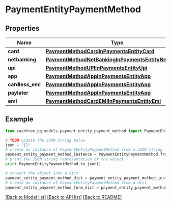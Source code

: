 # PaymentEntityPaymentMethod


## Properties
Name | Type | Description | Notes
------------ | ------------- | ------------- | -------------
**card** | [**PaymentMethodCardInPaymentsEntityCard**](PaymentMethodCardInPaymentsEntityCard.md) |  | [optional] 
**netbanking** | [**PaymentMethodNetBankingInPaymentsEntityNetbanking**](PaymentMethodNetBankingInPaymentsEntityNetbanking.md) |  | [optional] 
**upi** | [**PaymentMethodUPIInPaymentsEntityUpi**](PaymentMethodUPIInPaymentsEntityUpi.md) |  | [optional] 
**app** | [**PaymentMethodAppInPaymentsEntityApp**](PaymentMethodAppInPaymentsEntityApp.md) |  | [optional] 
**cardless_emi** | [**PaymentMethodAppInPaymentsEntityApp**](PaymentMethodAppInPaymentsEntityApp.md) |  | [optional] 
**paylater** | [**PaymentMethodAppInPaymentsEntityApp**](PaymentMethodAppInPaymentsEntityApp.md) |  | [optional] 
**emi** | [**PaymentMethodCardEMIInPaymentsEntityEmi**](PaymentMethodCardEMIInPaymentsEntityEmi.md) |  | [optional] 

## Example

```python
from cashfree_pg.models.payment_entity_payment_method import PaymentEntityPaymentMethod

# TODO update the JSON string below
json = "{}"
# create an instance of PaymentEntityPaymentMethod from a JSON string
payment_entity_payment_method_instance = PaymentEntityPaymentMethod.from_json(json)
# print the JSON string representation of the object
print PaymentEntityPaymentMethod.to_json()

# convert the object into a dict
payment_entity_payment_method_dict = payment_entity_payment_method_instance.to_dict()
# create an instance of PaymentEntityPaymentMethod from a dict
payment_entity_payment_method_form_dict = payment_entity_payment_method.from_dict(payment_entity_payment_method_dict)
```
[[Back to Model list]](../README.md#documentation-for-models) [[Back to API list]](../README.md#documentation-for-api-endpoints) [[Back to README]](../README.md)


